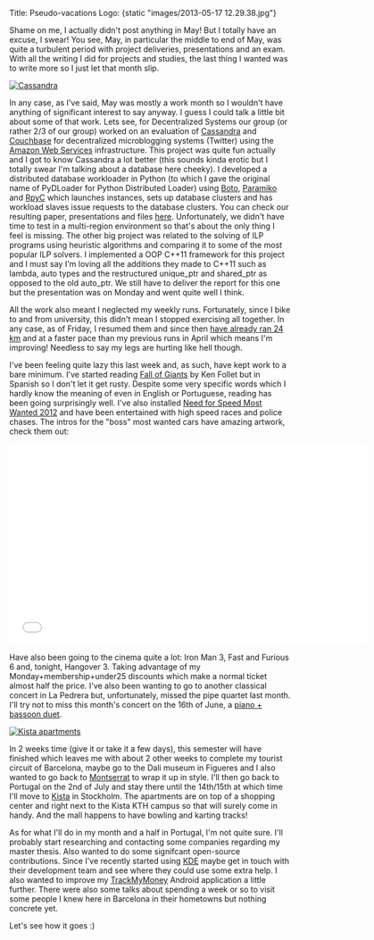Title: Pseudo-vacations
Logo: {static "images/2013-05-17 12.29.38.jpg"}


Shame on me, I actually didn't post anything in May! But I totally have an
excuse, I swear! You see, May, in particular the middle to end of May, was
quite a turbulent period with project deliveries, presentations and an exam.
With all the writing I did for projects and studies, the last thing I wanted
was to write more so I just let that month slip.
<!-- PELICAN_END_SUMMARY -->

<p class="float-right-sm center-text">
<a class="image-box" href="{static images/cassandra.jpg}" title="Cassandra">
<img src="{static images/cassandra.jpg thumb=220x165}" alt="Cassandra">
</a>
</p>

In any case, as I've said, May was mostly a work month so I wouldn't have
anything of significant interest to say anyway. I guess I could talk a little
bit about some of that work. Lets see, for Decentralized Systems our group (or
rather 2/3 of our group) worked on an evaluation of [Cassandra](http://cassandra.apache.org/) and [Couchbase](http://www.couchbase.com/) for
decentralized microblogging systems (Twitter) using the [Amazon Web Services](http://aws.amazon.com/)
infrastructure. This project was quite fun actually and I got to know Cassandra
a lot better (this sounds kinda erotic but I totally swear I'm talking about a
database here cheeky). I developed a distributed database workloader in Python
(to which I gave the original name of PyDLoader for Python Distributed Loader)
using [Boto](https://github.com/boto/boto), [Paramiko](https://github.com/paramiko/paramiko) and [RpyC](http://rpyc.readthedocs.org/en/latest/) which launches instances, sets up database
clusters and has workload slaves issue requests to the database clusters. You
can check our resulting paper, presentations and files [here](http://www.alexjf.net/projects/distributed-systems/evaluation-nosql-databases-large-scale-decentralized-microblogging). Unfortunately, we
didn't have time to test in a multi-region environment so that's about the only
thing I feel is missing. The other big project was related to the solving of
ILP programs using heuristic algorithms and comparing it to some of the most
popular ILP solvers. I implemented a OOP C++11 framework for this project and I
must say I'm loving all the additions they made to C++11 such as lambda, auto
types and the restructured unique_ptr and shared_ptr as opposed to the old
auto_ptr. We still have to deliver the report for this one but the presentation
was on Monday and went quite well I think.

All the work also meant I neglected my weekly runs. Fortunately, since I bike
to and from university, this didn't mean I stopped exercising all together. In
any case, as of Friday, I resumed them and since then [have already ran 24 km](http://www.runtastic.com/en/users/alexandre-fonseca-3)
and at a faster pace than my previous runs in April which means I'm improving!
Needless to say my legs are hurting like hell though.

I've been feeling quite lazy this last week and, as such, have kept work to a
bare minimum. I've started reading [Fall of Giants](http://ken-follett.com/bibliography/fall_of_giants/) by Ken Follet but in
Spanish so I don't let it get rusty. Despite some very specific words which I
hardly know the meaning of even in English or Portuguese, reading has been
going surprisingly well. I've also installed [Need for Speed Most Wanted 2012](http://www.needforspeed.com/most-wanted)
and have been entertained with high speed races and police chases. The intros
for the "boss" most wanted cars have amazing artwork, check them out:

<p class="center-text">
<iframe allowfullscreen="" src="//www.youtube.com/embed/yTBNTthg1dM?feature=player_embedded" frameborder="0" height="360" width="640"></iframe>
</p>

Have also been going to the cinema quite a lot: Iron Man 3, Fast and Furious 6
and, tonight, Hangover 3. Taking advantage of my Monday+membership+under25
discounts which make a normal ticket almost half the price. I've also been
wanting to go to another classical concert in La Pedrera but, unfortunately,
missed the pipe quartet last month. I'll try not to miss this month's concert
on the 16th of June, a [piano + bassoon duet](http://www.lapedrera.com/ca/resid%C3%A8ncies-musicals-2012-2013).

<p class="float-right-sm center-text">
<a class="image-box" href="{static images/hans.jpg}" title="Kista apartments">
<img src="{static images/hans.jpg thumb=220x165}" alt="Kista apartments">
</a>
</p>

In 2 weeks time (give it or take it a few days), this semester will have
finished which leaves me with about 2 other weeks to complete my tourist
circuit of Barcelona, maybe go to the Dali museum in Figueres and I also wanted
to go back to [Montserrat](http://www.alexjf.net/blog/personal/month-has-passed-barcelona) to wrap it up in style. I'll then go back to Portugal
on the 2nd of July and stay there until the 14th/15th at which time I'll move
to [Kista](http://www.kth.se/en/student/studentliv/accommodation/accommodation-masters/accommodation-master/hanstavagen-kista-1.33893?programme=csc-eng) in Stockholm. The apartments are on top of a shopping center and right
next to the Kista KTH campus so that will surely come in handy. And the mall
happens to have bowling and karting tracks!

As for what I'll do in my month and a half in Portugal, I'm not quite sure.
I'll probably start researching and contacting some companies regarding my
master thesis. Also wanted to do some signifcant open-source contributions.
Since I've recently started using [KDE](http://kde.org/) maybe get in touch with their development
team and see where they could use some extra help. I also wanted to improve my
[TrackMyMoney](http://www.alexjf.net/projects/android/track-my-money) Android application a little further. There were also some talks
about spending a week or so to visit some people I knew here in Barcelona in
their hometowns but nothing concrete yet.

Let's see how it goes :)
